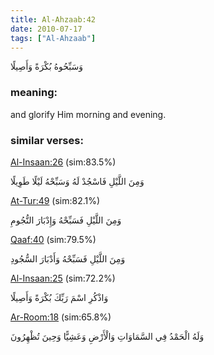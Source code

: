 ```yaml
---
title: Al-Ahzaab:42
date: 2010-07-17
tags: ["Al-Ahzaab"]
---
```

وَسَبِّحُوهُ بُكْرَةً وَأَصِيلًا
### meaning: 
and glorify Him morning and evening.
### similar verses: 

[Al-Insaan:26](/76/26) (sim:83.5%)

وَمِنَ اللَّيْلِ فَاسْجُدْ لَهُ وَسَبِّحْهُ لَيْلًا طَوِيلًا

[At-Tur:49](/52/49) (sim:82.1%)

وَمِنَ اللَّيْلِ فَسَبِّحْهُ وَإِدْبَارَ النُّجُومِ

[Qaaf:40](/50/40) (sim:79.5%)

وَمِنَ اللَّيْلِ فَسَبِّحْهُ وَأَدْبَارَ السُّجُودِ

[Al-Insaan:25](/76/25) (sim:72.2%)

وَاذْكُرِ اسْمَ رَبِّكَ بُكْرَةً وَأَصِيلًا

[Ar-Room:18](/30/18) (sim:65.8%)

وَلَهُ الْحَمْدُ فِي السَّمَاوَاتِ وَالْأَرْضِ وَعَشِيًّا وَحِينَ تُظْهِرُونَ
